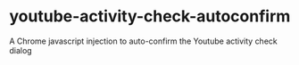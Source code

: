 # youtube-activity-check-autoconfirm
A Chrome javascript injection to auto-confirm the Youtube activity check dialog
